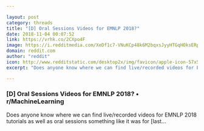 ```yaml
---

layout: post
category: threads
title: "[D] Oral Sessions Videos for EMNLP 2018?"
date: 2018-11-04 00:07:52
link: https://vrhk.co/2CXpo4F
image: https://i.redditmedia.com/XeDf1c7-VNuKCp48k6M2bqxsJyyHTGqHOksERpFaEeo.jpg?w=216&s=2db97ff7c688ee83287400e3702a0457
domain: reddit.com
author: "reddit"
icon: http://www.redditstatic.com/desktop2x/img/favicon/apple-icon-57x57.png
excerpt: "Does anyone know where we can find live/recorded videos for EMNLP 2018 tutorials as well as oral sessions something like it was for [last..."

---
```


### [D] Oral Sessions Videos for EMNLP 2018? • r/MachineLearning

Does anyone know where we can find live/recorded videos for EMNLP 2018 tutorials as well as oral sessions something like it was for [last...